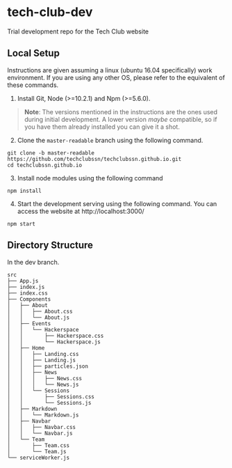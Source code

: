 # tech-club-dev
Trial development repo for the Tech Club website

## Local Setup

Instructions are given assuming a linux (ubuntu 16.04 specifically) work environment. If you are using any other OS, please refer to the equivalent of these commands.

1. Install Git, Node (>=10.2.1) and Npm (>=5.6.0).
> **Note**: The versions mentioned in the instructions are the ones used during initial development. A lower version *maybe* compatible, so if you have them already installed you can give it a shot.

2. Clone the `master-readable` branch using the following command.
```
git clone -b master-readable https://github.com/techclubssn/techclubssn.github.io.git
cd techclubssn.github.io
```
3. Install node modules using the following command
```
npm install
```
4. Start the development serving using the following command. You can access the website at http://localhost:3000/
```
npm start
```

## Directory Structure

In the dev branch.

```
src
├── App.js
├── index.js
├── index.css
├── Components
│   ├── About
│   │   ├── About.css
│   │   └── About.js
│   ├── Events
│   │   └── Hackerspace
│   │       ├── Hackerspace.css
│   │       └── Hackerspace.js
│   ├── Home
│   │   ├── Landing.css
│   │   ├── Landing.js
│   │   ├── particles.json
│   │   ├── News
│   │   │   ├── News.css
│   │   │   └── News.js
│   │   └── Sessions
│   │       ├── Sessions.css
│   │       └── Sessions.js
│   ├── Markdown
│   │   └── Markdown.js
│   ├── Navbar
│   │   ├── Navbar.css
│   │   └── Navbar.js
│   └── Team
│       ├── Team.css
│       └── Team.js
└── serviceWorker.js
```
